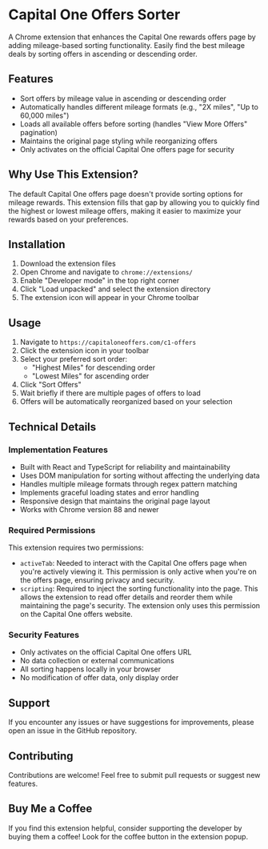 # Capital One Offers Sorter

A Chrome extension that enhances the Capital One rewards offers page by adding mileage-based sorting functionality. Easily find the best mileage deals by sorting offers in ascending or descending order.

## Features

- Sort offers by mileage value in ascending or descending order
- Automatically handles different mileage formats (e.g., "2X miles", "Up to 60,000 miles")
- Loads all available offers before sorting (handles "View More Offers" pagination)
- Maintains the original page styling while reorganizing offers
- Only activates on the official Capital One offers page for security

## Why Use This Extension?

The default Capital One offers page doesn't provide sorting options for mileage rewards. This extension fills that gap by allowing you to quickly find the highest or lowest mileage offers, making it easier to maximize your rewards based on your preferences.

## Installation

1. Download the extension files
2. Open Chrome and navigate to `chrome://extensions/`
3. Enable "Developer mode" in the top right corner
4. Click "Load unpacked" and select the extension directory
5. The extension icon will appear in your Chrome toolbar

## Usage

1. Navigate to `https://capitaloneoffers.com/c1-offers`
2. Click the extension icon in your toolbar
3. Select your preferred sort order:
   - "Highest Miles" for descending order
   - "Lowest Miles" for ascending order
4. Click "Sort Offers"
5. Wait briefly if there are multiple pages of offers to load
6. Offers will be automatically reorganized based on your selection

## Technical Details

### Implementation Features

- Built with React and TypeScript for reliability and maintainability
- Uses DOM manipulation for sorting without affecting the underlying data
- Handles multiple mileage formats through regex pattern matching
- Implements graceful loading states and error handling
- Responsive design that maintains the original page layout
- Works with Chrome version 88 and newer

### Required Permissions

This extension requires two permissions:

- `activeTab`: Needed to interact with the Capital One offers page when you're actively viewing it. This permission is only active when you're on the offers page, ensuring privacy and security.
- `scripting`: Required to inject the sorting functionality into the page. This allows the extension to read offer details and reorder them while maintaining the page's security. The extension only uses this permission on the Capital One offers website.

### Security Features

- Only activates on the official Capital One offers URL
- No data collection or external communications
- All sorting happens locally in your browser
- No modification of offer data, only display order

## Support

If you encounter any issues or have suggestions for improvements, please open an issue in the GitHub repository.

## Contributing

Contributions are welcome! Feel free to submit pull requests or suggest new features.

## Buy Me a Coffee

If you find this extension helpful, consider supporting the developer by buying them a coffee! Look for the coffee button in the extension popup.
